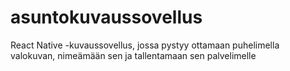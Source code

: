 # asuntokuvaussovellus
React Native -kuvaussovellus, jossa pystyy ottamaan puhelimella valokuvan, nimeämään sen ja tallentamaan sen palvelimelle
